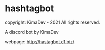 # hashtagbot
copyright: KimaDev - 2021
All rights reserved.

A discord bot by KimaDev

webpage: http://hastagbot.c1.biz/
